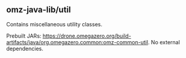 ## omz-java-lib/util

Contains miscellaneous utility classes.

Prebuilt JARs: <https://drone.omegazero.org/build-artifacts/java/org.omegazero.common:omz-common-util>. No external dependencies.
